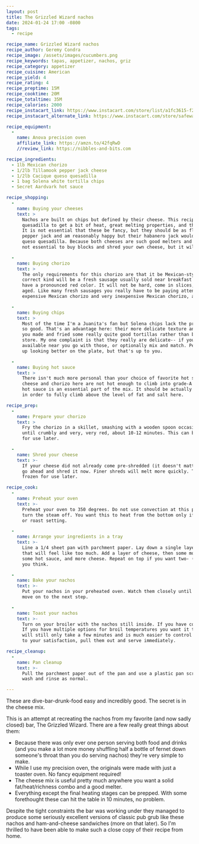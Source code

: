 ```yaml
---
layout: post
title: The Grizzled Wizard nachos
date: 2024-01-24 17:00 -0800
tags:
  - recipe

recipe_name: Grizzled Wizard nachos
recipe_author: Geremy Condra
recipe_image: /assets/images/cucumbers.png
recipe_keywords: tapas, appetizer, nachos, griz
recipe_category: appetizer
recipe_cuisine: American
recipe_yield: 4
recipe_rating: 4
recipe_preptime: 15M
recipe_cooktime: 20M
recipe_totaltime: 35M
recipe_calories: 2000
recipe_instacart_link: https://www.instacart.com/store/list/a1fc3615-f2d1-463f-b22a-e128c2c84016?utm_medium=shared_list
recipe_instacart_alternate_link: https://www.instacart.com/store/safeway/list/59a1599c-f406-4a20-b651-cda74464f19a

recipe_equipment:
  -
    name: Anova precision oven
    affiliate_link: https://amzn.to/42fqRwD
    //review_link: https://nibbles-and-bits.com

recipe_ingredients:
  - 1lb Mexican chorizo 
  - 1/2lb Tillamook pepper jack cheese
  - 1/2lb Cacique queso quesadilla
  - 1 bag Solena white tortilla chips
  - Secret Aardvark hot sauce

recipe_shopping:
  -
    name: Buying your cheeses
    text: >
      Nachos are built on chips but defined by their cheese. This recipe uses a mix of pepper jack and queso
      quesadilla to get a bit of heat, great melting properties, and the richness of the queso quesadilla.
      It is not essential that these be fancy, but they should be as flavorful as you can get. I've used Tillamook
      pepper jack and am reasonably happy but their habanero jack would probably be better. Cacique is my preferred
      queso quesadilla. Because both cheeses are such good melters and we are not forming a sauce with them it is
      not essential to buy blocks and shred your own cheese, but it will save you a good bit of money.

  -
    name: Buying chorizo
    text: >
      The only requirements for this chorizo are that it be Mexican-style chorizo and not Spainish-style. The
      correct kind will be a fresh sausage usually sold near breakfast sausages in the meat department and will
      have a pronounced red color. It will not be hard, come in slices, or otherwise show signs of having been
      aged. Like many fresh sausages you really have to be paying attention to know the difference between very
      expensive Mexican chorizo and very inexpensive Mexican chorizo, and I cheap out here if I can.

  -
    name: Buying chips
    text: >
      Most of the time I'm a Juanita's fan but Solena chips lack the pronounced corn grains that make Juanita's
      so good. That's an advantage here: their more delicate texture and higher oil content lead to a sense that 
      you made and fried some really quite good tortillas rather than buying the cheapest bag of chips at the 
      store. My one complaint is that they really are delicate-- if you have more robust but still smooth chips
      available near you go with those, or optionally mix and match. Personally I find the white corn chips wind
      up looking better on the plate, but that's up to you.

  -
    name: Buying hot sauce
    text: >
      There isn't much more personal than your choice of favorite hot sauces so I won't belabor this point. The
      cheese and chorizo here are not hot enough to climb into grade-A nacho territory for me on their own, so
      hot sauce is an essential part of the mix. It should be actually hot, much hotter than Tobasco or sriracha,
      in order to fully climb above the level of fat and salt here.

recipe_prep:
  -
    name: Prepare your chorizo
    text: >
      Fry the chorizo in a skillet, smashing with a wooden spoon occasionally. Continue to cook
      until crumbly and very, very red, about 10-12 minutes. This can be refrigerated or frozen
      for use later.

  -
    name: Shred your cheese
    text: >-
      If your cheese did not already come pre-shredded (it doesn't matter much for this recipe),
      go ahead and shred it now. Finer shreds will melt more quickly. This can be refrigerated or
      frozen for use later.

recipe_cook:
  -
    name: Preheat your oven
    text: >-
      Preheat your oven to 350 degrees. Do not use convection at this point. If you have a steam oven,
      turn the steam off. You want this to heat from the bottom only if you have a rear heating element
      or roast setting.

  -
    name: Arrange your ingredients in a tray
    text: >-
      Line a 1/4 sheet pan with parchment paper. Lay down a single layer of chips. Then, add an amount of chorizo
      that will feel like too much. Add a layer of cheese, then some more chorizo, whatever other toppings you like, 
      some hot sauce, and more cheese. Repeat on top if you want two- (or three-) layer nachos. Use more cheese than
      you think.

  -
    name: Bake your nachos
    text: >-
      Put your nachos in your preheated oven. Watch them closely until the cheese has melted but not browned, then
      move on to the next step.

  -
    name: Toast your nachos
    text: >-
      Turn on your broiler with the nachos still inside. If you have convection broil this is a good time to use it.
      If you have multiple options for broil temperatures you want it to be a fairly low broil-- 450 to 500 degrees
      will still only take a few minutes and is much easier to control than, say, 1500 degrees. Once they're browned
      to your satisfaction, pull them out and serve immediately.

recipe_cleanup:
  -
    name: Pan cleanup
    text: >-
      Pull the parchment paper out of the pan and use a plastic pan scraper to get any burned-on cheese off. Then
      wash and rinse as normal.

---
```

These are dive-bar-drunk-food easy and incredibly good. The secret is in the cheese mix.

This is an attempt at recreating the nachos from my favorite (and now sadly closed) bar, The Grizzled Wizard. There are
a few really great things about them:

  * Because there was only ever one person serving both food and drinks (and you make a lot more money shuffling half
    a bottle of fernet down someone's throat than you do serving nachos) they're very simple to make.
  * While I use my precision oven, the originals were made with just a toaster oven. No fancy equipment required!
  * The cheese mix is useful pretty much anywhere you want a solid fat/heat/richness combo and a good melter.
  * Everything except the final heating stages can be prepped. With some forethought these can hit the table in 10 minutes,
    no problem.

Despite the tight constraints the bar was working under they managed to produce some seriously excellent versions of classic
pub grub like these nachos and ham-and-cheese sandwiches (more on that later). So I'm thrilled to have been able to make such
a close copy of their recipe from home.
